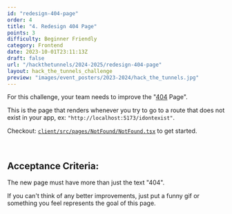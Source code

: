 ```yaml
---
id: "redesign-404-page"
order: 4
title: "4. Redesign 404 Page"
points: 3
difficulty: Beginner Friendly
category: Frontend
date: 2023-10-01T23:11:13Z
draft: false
url: "/hackthetunnels/2024-2025/redesign-404-page"
layout: hack_the_tunnels_challenge
preview: "images/event_posters/2023-2024/hack_the_tunnels.jpg"
---
```


For this challenge, your team needs to improve the "[404](https://developer.mozilla.org/en-US/docs/Web/HTTP/Status/404) Page". 

This is the page that renders whenever you try to go to a route that does not exist in your app, ex: `"http://localhost:5173/idontexist"`.

Checkout: [`client/src/pages/NotFound/NotFound.tsx`](https://github.com/CarletonComputerScienceSociety/hack-the-tunnels-starter-2024/blob/main/client/src/pages/NotFound/NotFound.tsx) to get started.

<br/>

## Acceptance Criteria:

The new page must have more than just the text "404".

If you can't think of any better improvements, just put a funny gif or something you feel represents the goal of this page.
